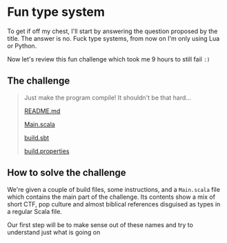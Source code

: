 # Fun type system

To get if off my chest, I'll start by answering the question proposed by the title.
The answer is no. Fuck type systems, from now on I'm only using Lua or Python.

Now let's review this fun challenge which took me 9 hours to still fail `:)`

## The challenge
> Just make the program compile! It shouldn't be that hard...
>
> [README.md](TODO)
>
> [Main.scala](TODO)
>
> [build.sbt](TODO)
>
> [build.properties](TODO)

## How to solve the challenge
We're given a couple of build files, some instructions, and a `Main.scala` file
which contains the main part of the challenge. Its contents show a mix of 
short CTF, pop culture and almost biblical references disguised as types in a
regular Scala file.

Our first step will be to make sense out of these names and try to understand
just what is going on
